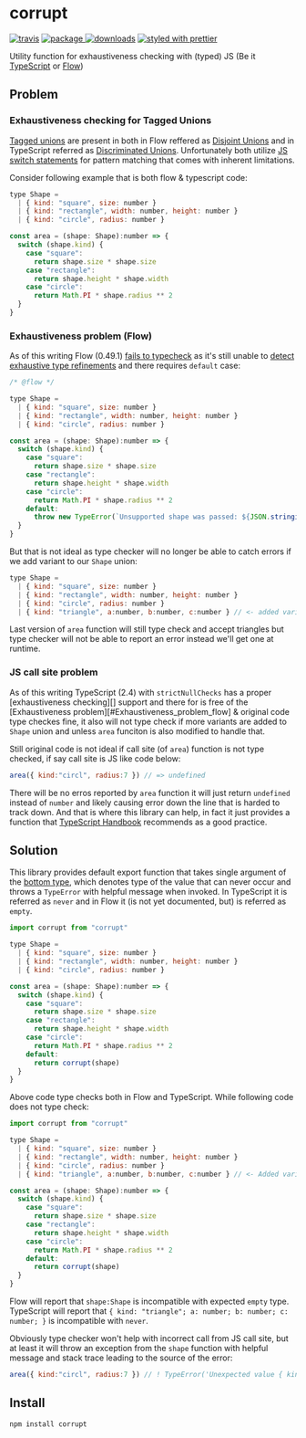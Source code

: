 # corrupt
[![travis][travis.icon]][travis.url]
[![package][version.icon] ![downloads][downloads.icon]][package.url]
[![styled with prettier][prettier.icon]][prettier.url]



Utility function for exhaustiveness checking with (typed) JS (Be it [TypeScript][] or [Flow][])

## Problem

### Exhaustiveness checking for Tagged Unions

[Tagged unions][] are present in both in Flow reffered as [Disjoint Unions][] and in TypeScript referred as [Discriminated Unions][]. Unfortunately both utilize [JS switch statements][switch] for pattern matching that comes with inherent limitations.

Consider following example that is both flow & typescript code:

```js
type Shape =
  | { kind: "square", size: number }
  | { kind: "rectangle", width: number, height: number }
  | { kind: "circle", radius: number }

const area = (shape: Shape):number => {
  switch (shape.kind) {
    case "square":
      return shape.size * shape.size
    case "rectangle":
      return shape.height * shape.width
    case "circle":
      return Math.PI * shape.radius ** 2
  }
}
```

### Exhaustiveness problem (Flow)

As of this writing Flow (0.49.1) [fails to typecheck][flow example] as it's still unable to [detect exhaustive type refinements][flow exhaustiveness bug] and there requires `default` case:

```js
/* @flow */

type Shape =
  | { kind: "square", size: number }
  | { kind: "rectangle", width: number, height: number }
  | { kind: "circle", radius: number }

const area = (shape: Shape):number => {
  switch (shape.kind) {
    case "square":
      return shape.size * shape.size
    case "rectangle":
      return shape.height * shape.width
    case "circle":
      return Math.PI * shape.radius ** 2
    default:
      throw new TypeError(`Unsupported shape was passed: ${JSON.stringify(shape)}`)
  }
}
```

But that is not ideal as type checker will no longer be able to catch errors if we add variant to our `Shape` union:

```js
type Shape =
  | { kind: "square", size: number }
  | { kind: "rectangle", width: number, height: number }
  | { kind: "circle", radius: number }
  | { kind: "triangle", a:number, b:number, c:number } // <- added variant
```

Last version of `area` function will still type check and accept triangles but type checker will not be able to report an error instead we'll get one at runtime.

### JS call site problem

As of this writing TypeScript (2.4) with `strictNullChecks` has a proper [exhaustiveness checking][] support and there for is free of the [Exhaustiveness problem][#Exhaustiveness_problem_flow] & original code type checkes fine, it also will not type check if more variants are added to `Shape` union and unless `area` funciton is also modified to handle that.

Still original code is not ideal if call site (of `area`) function is not type checked, if say call site is JS like code below:

```js
area({ kind:"circl", radius:7 }) // => undefined
```

There will be no erros reported by `area` function it will just return `undefined` instead of `number` and likely causing error down the line that is harded to track down. And that is where this library can help, in fact it just provides a function that [TypeScript Handbook][ts exhaustiveness] recommends as a good practice.

## Solution

This library provides default export function that takes single argument of the [bottom type][], which denotes type of the value that can never occur and throws a `TypeError` with helpful message when invoked. In TypeScript it is referred as `never` and in Flow it (is not yet documented, but) is referred as `empty`.

```js
import corrupt from "corrupt"

type Shape =
  | { kind: "square", size: number }
  | { kind: "rectangle", width: number, height: number }
  | { kind: "circle", radius: number }

const area = (shape: Shape):number => {
  switch (shape.kind) {
    case "square":
      return shape.size * shape.size
    case "rectangle":
      return shape.height * shape.width
    case "circle":
      return Math.PI * shape.radius ** 2
    default:
      return corrupt(shape)
  }
}
```

Above code type checks both in Flow and TypeScript. While following code does not type check:

```js
import corrupt from "corrupt"

type Shape =
  | { kind: "square", size: number }
  | { kind: "rectangle", width: number, height: number }
  | { kind: "circle", radius: number }
  | { kind: "triangle", a:number, b:number, c:number } // <- Added variant

const area = (shape: Shape):number => {
  switch (shape.kind) {
    case "square":
      return shape.size * shape.size
    case "rectangle":
      return shape.height * shape.width
    case "circle":
      return Math.PI * shape.radius ** 2
    default:
      return corrupt(shape)
  }
}
```

Flow will report that `shape:Shape` is incompatible with expected `empty` type. TypeScript will report that `{ kind: "triangle"; a: number; b: number; c: number; }` is incompatible with `never`.

Obviously type checker won't help with incorrect call from JS call site, but at least it will throw an exception from the `shape` function with helpful message and stack trace leading to the source of the error:

```js
area({ kind:"circl", radius:7 }) // ! TypeError('Unexpected value { kind:"circl", radius:7 }, most likely due to non exhaustive type matching or because call site is not type checked and passed value of incorrect type')
```





## Install

    npm install corrupt

[TypeScript]:http://typescriptlang.org/
[Flow]:https://flow.org/
[Discriminated Unions]:https://www.typescriptlang.org/docs/handbook/advanced-types.html#discriminated-unions
[Disjoint Unions]:https://flow.org/en/docs/types/unions/#toc-disjoint-unions
[Tagged unions]:https://en.wikipedia.org/wiki/Tagged_union
[switch]:https://developer.mozilla.org/en-US/docs/Web/JavaScript/Reference/Statements/switch
[flow example]:https://flow.org/try/#0PQKgBAAgZgNg9gdzCYAoVAXAngBwKZgDKAFgIb5gC8qYYAPmAN5gDWAlgHYAmAXGAEQBnAI4BXUgCc8-ADRhBbAF54+HUQFsARnglgAvjXpNWnXgKkBjDKQ4BzGNLkI2XDMVUbtEucTxtbxBgeWjr6hgzM7Nx8-BZsEhYOsmASpFxsooLBXmGoFnAcghhgknikVGAAFIJk+Hwk5HgAlDxqIbqUAHxMhoLOGBbEVTWNAHRRXE09tLQWpIIEQmKl-DyGMyl4GKISHPK1eKMKysj7Y8d462BzC+Z4Vjb20msbtFLbu2f4o77+gacjb7OVzEK43RZxBJJF6vd47PYAWVIblGAAUAJIAg6jVLpTLIcAAJkMBj0QA
[flow exhaustiveness bug]:https://github.com/facebook/flow/issues/1835
[ts exhaustiveness]:https://www.typescriptlang.org/docs/handbook/advanced-types.html#exhaustiveness-checking
[bottom type]:https://en.wikipedia.org/wiki/Bottom_type

[travis.icon]: https://travis-ci.org/Gozala/corrupt.svg?branch=master
[travis.url]: https://travis-ci.org/Gozala/corrupt

[version.icon]: https://img.shields.io/npm/v/corrupt.svg
[downloads.icon]: https://img.shields.io/npm/dm/corrupt.svg
[package.url]: https://npmjs.org/package/corrupt


[downloads.image]: https://img.shields.io/npm/dm/corrupt.svg
[downloads.url]: https://npmjs.org/package/corrupt

[prettier.icon]:https://img.shields.io/badge/styled_with-prettier-ff69b4.svg
[prettier.url]:https://github.com/prettier/prettier